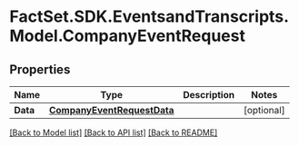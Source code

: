 # FactSet.SDK.EventsandTranscripts.Model.CompanyEventRequest

## Properties

Name | Type | Description | Notes
------------ | ------------- | ------------- | -------------
**Data** | [**CompanyEventRequestData**](CompanyEventRequestData.md) |  | [optional] 

[[Back to Model list]](../README.md#documentation-for-models) [[Back to API list]](../README.md#documentation-for-api-endpoints) [[Back to README]](../README.md)

